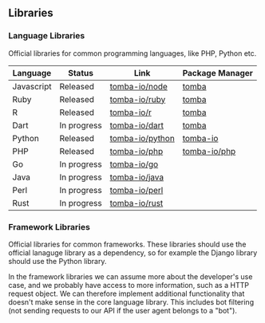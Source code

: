 ## Libraries

### Language Libraries

Official libraries for common programming languages, like PHP, Python etc.

| Language   | Status      | Link                                                  | Package Manager                                                   |
| ---------- | ----------- | ----------------------------------------------------- | ----------------------------------------------------------------- |
| Javascript | Released    | [tomba-io/node](https://github.com/tomba-io/node)     | [tomba](https://www.npmjs.com/package/tomba)                      |
| Ruby       | Released    | [tomba-io/ruby](https://github.com/tomba-io/ruby)     | [tomba](https://rubygems.org/gems/tomba)                          |
| R          | Released    | [tomba-io/r](https://github.com/tomba-io/r)           | [tomba](https://cran.r-project.org/web/packages/tomba/index.html) |
| Dart       | In progress | [tomba-io/dart](https://github.com/tomba-io/dart)     | [tomba](https://pub.dev/packages/tomba)                          |
| Python     | Released    | [tomba-io/python](https://github.com/tomba-io/python) | [tomba-io](https://pypi.org/project/tomba/)                       |
| PHP        | Released    | [tomba-io/php](https://github.com/tomba-io/php)       | [tomba-io/php](https://packagist.org/packages/tomba-io/php)       |
| Go         | In progress | [tomba-io/go](https://github.com/tomba-io/go)         |                                                                   |
| Java       | In progress | [tomba-io/java](https://github.com/tomba-io/java)     |                                                                   |
| Perl       | In progress | [tomba-io/perl](https://github.com/tomba-io/perl)     |                                                                   |
| Rust       | In progress | [tomba-io/rust](https://github.com/tomba-io/rust)     |                                                                   |

### Framework Libraries

Official libraries for common frameworks. These libraries should use the official lanaguge library as a dependency, so for example the Django library should use the Python library.

In the framework libraries we can assume more about the developer's use case, and we probably have access to more information, such as a HTTP request object. We can therefore implement additional functionality that
doesn't make sense in the core language library. This includes bot filtering (not sending requests to our API if the user agent belongs to a "bot").
